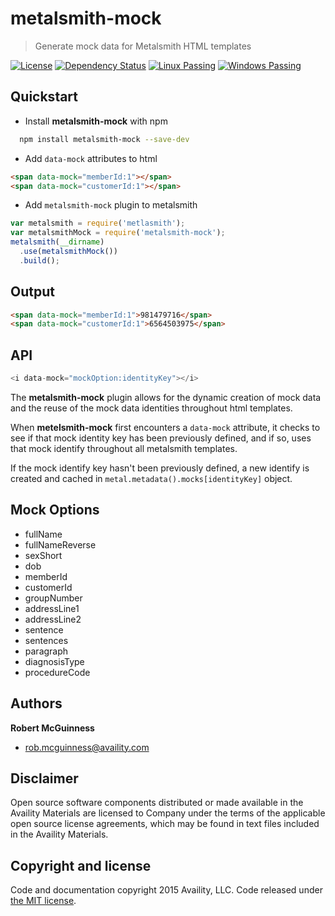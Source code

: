 # metalsmith-mock

> Generate mock data for Metalsmith HTML templates

[![License](https://img.shields.io/badge/license-MIT-blue.svg?style=flat-square&label=windows)](http://opensource.org/licenses/MIT)
[![Dependency Status](https://img.shields.io/david/Availity/metalsmith-mock.svg?style=flat-square)](https://david-dm.org/Availity/metalsmith-mock)
[![Linux Passing](https://img.shields.io/travis/Availity/metalsmith-mock.svg?style=flat-square&label=linux)](https://travis-ci.org/Availity/metalsmith-mock.svg?branch=master)
[![Windows Passing](https://img.shields.io/appveyor/ci/robmcguinness/metalsmith-mock.svg?style=flat-square&label=windows)](https://ci.appveyor.com/project/robmcguinness/metalsmith-mock)

## Quickstart

+ Install **metalsmith-mock** with npm

>
``` bash
  npm install metalsmith-mock --save-dev
```

+ Add `data-mock` attributes to html

>
``` html
<span data-mock="memberId:1"></span>
<span data-mock="customerId:1"></span>
```

+ Add `metalsmith-mock` plugin to metalsmith

>
``` js
var metalsmith = require('metlasmith');
var metalsmithMock = require('metalsmith-mock');
metalsmith(__dirname)
  .use(metalsmithMock())
  .build();
```

## Output

>
``` html
<span data-mock="memberId:1">981479716</span>
<span data-mock="customerId:1">6564503975</span>
```

## API

>
``` js
<i data-mock="mockOption:identityKey"></i>
```

The **metalsmith-mock** plugin allows for the dynamic creation of mock data and the reuse of the mock data identities throughout html templates.  

When **metelsmith-mock** first encounters a `data-mock` attribute, it checks to see if that mock identity key has been previously defined, and if so, uses that mock identify throughout all metalsmith templates.  

If the mock identify key hasn't been previously defined, a new identify is created and cached in `metal.metadata().mocks[identityKey]` object.

## Mock Options

+ fullName 
+ fullNameReverse 
+ sexShort 
+ dob 
+ memberId 
+ customerId 
+ groupNumber 
+ addressLine1 
+ addressLine2
+ sentence 
+ sentences 
+ paragraph 
+ diagnosisType 
+ procedureCode 

## Authors

**Robert McGuinness**
+ [rob.mcguinness@availity.com](rob.mcguinness@availity.com)

## Disclaimer

Open source software components distributed or made available in the Availity Materials are licensed to Company under the terms of the applicable open source license agreements, which may be found in text files included in the Availity Materials.

## Copyright and license

Code and documentation copyright 2015 Availity, LLC. Code released under [the MIT license](https://github.com/Availity/metalsmith-mock/blob/master/LICENSE).


